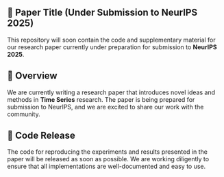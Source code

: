 ##  🚩 Paper Title (Under Submission to NeurIPS 2025)

This repository will soon contain the code and supplementary material for our research paper currently under preparation for submission to **NeurIPS 2025**.

## 🚩 Overview

We are currently writing a research paper that introduces novel ideas and methods in **Time Series** research. The paper is being prepared for submission to NeurIPS, and we are excited to share our work with the community.

## 🚩 Code Release

The code for reproducing the experiments and results presented in the paper will be released as soon as possible. We are working diligently to ensure that all implementations are well-documented and easy to use. 
